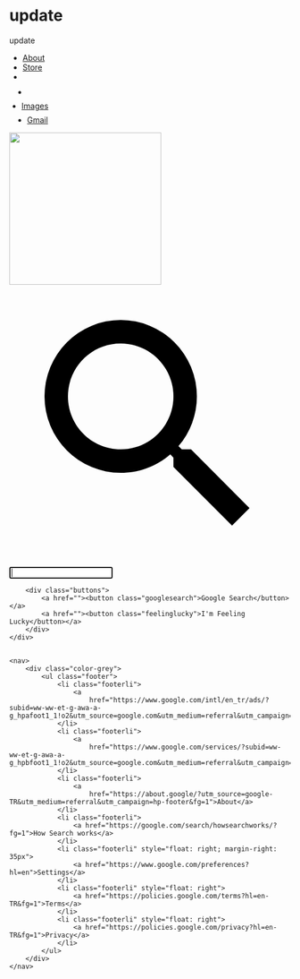 # update
update
<!DOCTYPE html>
<html lang="en">

<head>
    <meta charset="UTF-8" />
    <meta name="viewport" content="width=device-width, initial-scale=1.0" />
    <link rel="stylesheet" href="style.css" />
    <title>Google</title>
</head>

<body>
    <div class="panel">
        <nav class="header-panel">
            <ul class="header">
                <li class="header-left-li">
                    <a
                        href="https://web.archive.org/web/20191104021941/https://about.google/?fg=1&utm_source=google-US&utm_medium=referral&utm_campaign=hp-header">About</a>
                </li>
                <li class="header-left-li">
                    <a
                        href="https://web.archive.org/web/20191102152135/https://store.google.com/US?utm_source=hp_header&utm_medium=google_ooo&utm_campaign=GS100042&hl=en-US">Store</a>
                </li>
                <li class="pic headerli">
                    <a href="https://github.com/mrtcnbb" target="_blank"><img class="profile-pic"
                            src="/img/m-google.png" alt="" style="margin-right: 1px;" /></a>
                </li>
                <li style="margin: 8px" class="headerli">
                    <a href="https://www.google.com.tr/intl/en/about/products?tab=wh"><img src="appsbutton.svg" alt=""
                            style="width: 16px; height: 16px; margin-right: 3px;"></a>
                </li>
                <li style="margin: 8px; margin-left: -2px;" class="headerli">
                    <a href="https://www.google.com.tr/imghp?hl=en&tab=wi&authuser=0&ogbl">Images</a>
                </li>
                <li style="margin: 8px" class="headerli">
                    <a href="https://mail.google.com/mail/?tab=wm&authuser=0&ogbl">Gmail</a>
                </li>
            </ul>
        </nav>
        <div class="container">
            <img src="img/logo.png" width="272px" alt="" />
        </div>
        <div class="search-area">
            <div class="search">
                <div class="search-img">
                    <span>
                        <svg focusable="false" xmlns="http://www.w3.org/2000/svg" viewBox="0 0 24 24">
                            <path
                                d="M15.5 14h-.79l-.28-.27A6.471 6.471 0 0 0 16 9.5 6.5 6.5 0 1 0 9.5 16c1.61 0 3.09-.59 4.23-1.57l.27.28v.79l5 4.99L20.49 19l-4.99-5zm-6 0C7.01 14 5 11.99 5 9.5S7.01 5 9.5 5 14 7.01 14 9.5 11.99 14 9.5 14z">
                            </path>
                        </svg>
                    </span>
                </div>
                <div class="input-enter">
                    <div class="input-area">
                        <input type="text" class="input" maxlength="2048" autofocus="true" />
                    </div>
                </div>
            </div>
            <div class="voice-con">
                <img class="voice" src="img/voicelogo.png" alt="">
            </div>
        </div>

        <div class="buttons">
            <a href=""><button class="googlesearch">Google Search</button></a>
            <a href=""><button class="feelinglucky">I'm Feeling Lucky</button></a>
        </div>
    </div>


    <nav>
        <div class="color-grey">
            <ul class="footer">
                <li class="footerli">
                    <a
                        href="https://www.google.com/intl/en_tr/ads/?subid=ww-ww-et-g-awa-a-g_hpafoot1_1!o2&utm_source=google.com&utm_medium=referral&utm_campaign=google_hpafooter&fg=1">Advertising</a>
                </li>
                <li class="footerli">
                    <a
                        href="https://www.google.com/services/?subid=ww-ww-et-g-awa-a-g_hpbfoot1_1!o2&utm_source=google.com&utm_medium=referral&utm_campaign=google_hpbfooter&fg=1">Business</a>
                </li>
                <li class="footerli">
                    <a
                        href="https://about.google/?utm_source=google-TR&utm_medium=referral&utm_campaign=hp-footer&fg=1">About</a>
                </li>
                <li class="footerli">
                    <a href="https://google.com/search/howsearchworks/?fg=1">How Search works</a>
                </li>
                <li class="footerli" style="float: right; margin-right: 35px">
                    <a href="https://www.google.com/preferences?hl=en">Settings</a>
                </li>
                <li class="footerli" style="float: right">
                    <a href="https://policies.google.com/terms?hl=en-TR&fg=1">Terms</a>
                </li>
                <li class="footerli" style="float: right">
                    <a href="https://policies.google.com/privacy?hl=en-TR&fg=1">Privacy</a>
                </li>
            </ul>
        </div>
    </nav>

</body>

</html>
